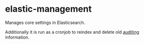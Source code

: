 # elastic-management

Manages core settings in Elasticsearch.

Additionally it is run as a cronjob to reindex and delete old
[auditing](../service-common/wiki/auditing.md) information.